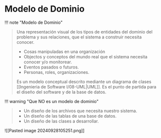 # Modelo de Dominio

!!! note "Modelo de Dominio"
> Una representación visual de los tipos de entidades del dominio del problema y sus relaciones, que el sistema a construir necesita conocer.
> - Cosas manipuladas en una organización
> - Objectos y conceptos del mundo real que el sistema necesita conocer y/o monitorear.
> - Eventos pasados o futuros.
> - Personas, roles, organizaciones.
> 
> Es un modelo conceptual descrito mediante un diagrama de clases [[Ingenieria de Software I/08-UML|UML]].
> Es el punto de partida para el diseño del software y de la base de datos.


!!! warning "Que NO es un modelo de dominio"
> - Un diseño de los archivos que necesita nuestro sistema.
> - Un diseño de las tablas de una base de datos.
> - Un diseño de las clases a desarrollar.

![[Pasted image 20240928105251.png]]